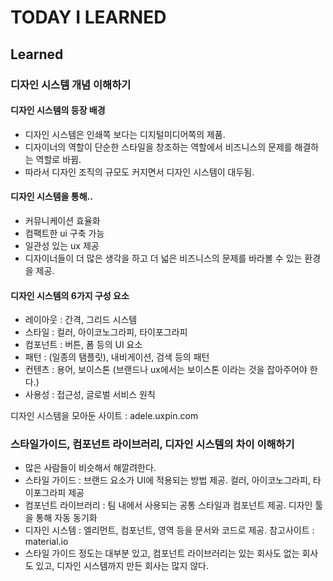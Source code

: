 # TODAY I LEARNED

## Learned

### 디자인 시스템 개념 이해하기

#### 디자인 시스템의 등장 배경

- 디자인 시스템은 인쇄쪽 보다는 디지털미디어쪽의 제품.
- 디자이너의 역할이 단순한 스타일을 창조하는 역할에서 비즈니스의 문제를 해결하는 역할로 바뀜.
- 따라서 디자인 조직의 규모도 커지면서 디자인 시스템이 대두됨.

#### 디자인 시스템을 통해..

- 커뮤니케이션 효율화
- 컴팩트한 ui 구축 가능
- 일관성 있는 ux 제공
- 디자이너들이 더 많은 생각을 하고 더 넓은 비즈니스의 문제를 바라볼 수 있는 환경을 제공.

#### 디자인 시스템의 6가지 구성 요소

- 레이아웃 : 간격, 그리드 시스템
- 스타일 : 컬러, 아이코노그라피, 타이포그라피
- 컴포넌트 : 버튼, 폼 등의 UI 요소
- 패턴 : (일종의 탬플릿), 내비게이션, 검색 등의 패턴
- 컨텐츠 : 용어, 보이스톤 (브랜드나 ux에서는 보이스톤 이라는 것을 잡아주어야 한다.)
- 사용성 : 접근성, 글로벌 서비스 원칙

디자인 시스템을 모아둔 사이트 : adele.uxpin.com

### 스타일가이드, 컴포넌트 라이브러리, 디자인 시스템의 차이 이해하기

- 많은 사람들이 비슷해서 해깔려한다.
- 스타일 가이드 : 브랜드 요소가 UI에 적용되는 방법 제공. 컬러, 아이코노그라피, 타이포그라피 제공
- 컴포넌트 라이브러리 : 팀 내에서 사용되는 공통 스타일과 컴포넌트 제공. 디자인 툴을 통해 자동 동기화
- 디자인 시스템 : 엘리먼트, 컴포넌트, 영역 등을 문서와 코드로 제공. 참고사이트 : material.io
- 스타일 가이드 정도는 대부분 있고, 컴포넌트 라이브러리는 있는 회사도 없는 회사도 있고, 디자인 시스템까지 만든 회사는 많지 않다.

